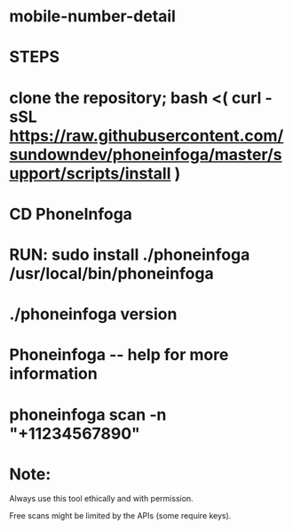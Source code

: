 # mobile-number-detail
#             STEPS
# clone the repository; bash <( curl -sSL https://raw.githubusercontent.com/sundowndev/phoneinfoga/master/support/scripts/install )
# CD PhoneInfoga
# RUN: sudo install ./phoneinfoga /usr/local/bin/phoneinfoga
# ./phoneinfoga version 
# Phoneinfoga -- help for more information

# phoneinfoga scan -n "+11234567890" 

#  Note:
Always use this tool ethically and with permission.


Free scans might be limited by the APIs (some require keys).
 
